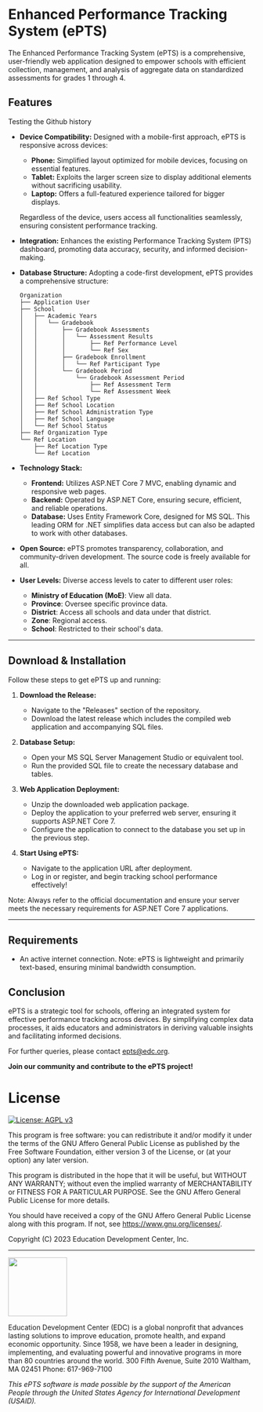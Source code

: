 ﻿# Enhanced Performance Tracking System (ePTS)

The Enhanced Performance Tracking System (ePTS) is a comprehensive, user-friendly web application designed to empower schools with efficient collection, management, and analysis of aggregate data on standardized assessments for grades 1 through 4.

## Features

Testing the Github history

- **Device Compatibility:** Designed with a mobile-first approach, ePTS is responsive across devices:
  - **Phone:** Simplified layout optimized for mobile devices, focusing on essential features.
  - **Tablet:** Exploits the larger screen size to display additional elements without sacrificing usability.
  - **Laptop:** Offers a full-featured experience tailored for bigger displays.
  
  Regardless of the device, users access all functionalities seamlessly, ensuring consistent performance tracking.
  
- **Integration:** Enhances the existing Performance Tracking System (PTS) dashboard, promoting data accuracy, security, and informed decision-making.
  
- **Database Structure:** Adopting a code-first development, ePTS provides a comprehensive structure:

    ```
    Organization
    ├── Application User
    ├── School
    │   ├── Academic Years
    │   │   └── Gradebook
    │   │       ├── Gradebook Assessments
    │   │       │   └── Assessment Results
    │   │       │       ├── Ref Performance Level
    │   │       │       └── Ref Sex
    │   │       ├── Gradebook Enrollment
    │   │       │   └── Ref Participant Type
    │   │       └── Gradebook Period
    │   │           └── Gradebook Assessment Period
    │   │               ├── Ref Assessment Term
    │   │               └── Ref Assessment Week
    │   ├── Ref School Type
    │   ├── Ref School Location
    │   ├── Ref School Administration Type
    │   ├── Ref School Language
    │   └── Ref School Status
    ├── Ref Organization Type
    └── Ref Location
        ├── Ref Location Type
        └── Ref Location
    ```

- **Technology Stack:**
  - **Frontend:** Utilizes ASP.NET Core 7 MVC, enabling dynamic and responsive web pages.
  - **Backend:** Operated by ASP.NET Core, ensuring secure, efficient, and reliable operations.
  - **Database:** Uses Entity Framework Core, designed for MS SQL. This leading ORM for .NET simplifies data access but can also be adapted to work with other databases.

- **Open Source:** ePTS promotes transparency, collaboration, and community-driven development. The source code is freely available for all.

- **User Levels:** Diverse access levels to cater to different user roles:
  - **Ministry of Education (MoE)**: View all data.
  - **Province**: Oversee specific province data.
  - **District**: Access all schools and data under that district.
  - **Zone**: Regional access.
  - **School**: Restricted to their school's data.

---

## Download & Installation

Follow these steps to get ePTS up and running:

1. **Download the Release:**
   - Navigate to the "Releases" section of the repository.
   - Download the latest release which includes the compiled web application and accompanying SQL files.

2. **Database Setup:**
   - Open your MS SQL Server Management Studio or equivalent tool.
   - Run the provided SQL file to create the necessary database and tables.

3. **Web Application Deployment:**
   - Unzip the downloaded web application package.
   - Deploy the application to your preferred web server, ensuring it supports ASP.NET Core 7.
   - Configure the application to connect to the database you set up in the previous step.

4. **Start Using ePTS:**
   - Navigate to the application URL after deployment.
   - Log in or register, and begin tracking school performance effectively!

Note: Always refer to the official documentation and ensure your server meets the necessary requirements for ASP.NET Core 7 applications.

---

## Requirements

- An active internet connection. Note: ePTS is lightweight and primarily text-based, ensuring minimal bandwidth consumption.

## Conclusion

ePTS is a strategic tool for schools, offering an integrated system for effective performance tracking across devices. By simplifying complex data processes, it aids educators and administrators in deriving valuable insights and facilitating informed decisions.

For further queries, please contact [epts@edc.org](mailto:epts@edc.org).

**Join our community and contribute to the ePTS project!**

# License
[![License: AGPL v3](https://img.shields.io/badge/License-AGPL%20v3-blue.svg)](LICENSE)

This program is free software: you can redistribute it and/or modify it under the terms of the GNU Affero General Public License as published by the Free Software Foundation, either version 3 of the License, or (at your option) any later version.

This program is distributed in the hope that it will be useful, but WITHOUT ANY WARRANTY; without even the implied warranty of MERCHANTABILITY or FITNESS FOR A PARTICULAR PURPOSE. See the GNU Affero General Public License for more details.

You should have received a copy of the GNU Affero General Public License along with this program. If not, see <https://www.gnu.org/licenses/>.


Copyright (C) 2023 Education Development Center, Inc.

---

<img src="Docs/images/EDCLogo.png" width=120px></p>
Education Development Center (EDC) is a global nonprofit that advances lasting solutions to improve education, promote health, and expand economic opportunity. Since 1958, we have been a leader in designing, implementing, and evaluating powerful and innovative programs in more than 80 countries around the world.
300 Fifth Avenue, Suite 2010
Waltham, MA 02451
Phone: 617-969-7100

_This ePTS software is made possible by the support of the American People through the United States Agency for International Development (USAID)._
